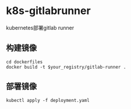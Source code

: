 # k8s-gitlabrunner
kubernetes部署gitlab runner

## 构建镜像
```
cd dockerfiles
docker build -t $your_registry/gitlab-runner .
```

## 部署镜像
```
kubectl apply -f deployment.yaml
```
